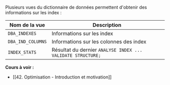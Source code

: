 
Plusieurs vues du dictionnaire de données permettent d'obtenir des informations sur les index : 

| Nom de la vue     | Description                             |
| ----------------- | --------------------------------------- |
| `DBA_INDEXES`     | Informations sur les index              |
| `DBA_IND_COLUMNS` | Informations sur les colonnes des index |
| `INDEX_STATS`     | Résultat du dernier `ANALYSE INDEX ... VALIDATE STRUCTURE;`                                        |

**Cours à voir :**
- [[42. Optimisation - Introduction et motivation]]